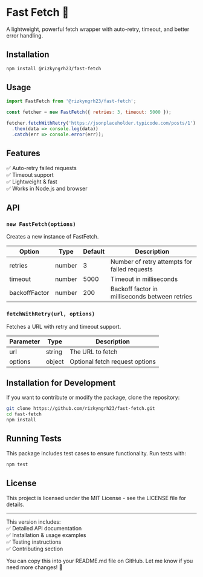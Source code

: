 # Fast Fetch 🚀  
A lightweight, powerful fetch wrapper with auto-retry, timeout, and better error handling.

## Installation  
```sh
npm install @rizkyngrh23/fast-fetch
```

## Usage
```js
import FastFetch from '@rizkyngrh23/fast-fetch';

const fetcher = new FastFetch({ retries: 3, timeout: 5000 });

fetcher.fetchWithRetry('https://jsonplaceholder.typicode.com/posts/1')
  .then(data => console.log(data))
  .catch(err => console.error(err));
```

## Features
✅ Auto-retry failed requests  
✅ Timeout support  
✅ Lightweight & fast  
✅ Works in Node.js and browser  

## API

### `new FastFetch(options)`

Creates a new instance of FastFetch.

| Option   | Type   | Default | Description                               |
|----------|--------|---------|-------------------------------------------|
| retries  | number | 3       | Number of retry attempts for failed requests |
| timeout  | number | 5000    | Timeout in milliseconds                   |
| backoffFactor | number | 200 | Backoff factor in milliseconds between retries |

### `fetchWithRetry(url, options)`

Fetches a URL with retry and timeout support.

| Parameter | Type   | Description          |
|-----------|--------|----------------------|
| url       | string | The URL to fetch     |
| options   | object | Optional fetch request options |

## Installation for Development

If you want to contribute or modify the package, clone the repository:

```sh
git clone https://github.com/rizkyngrh23/fast-fetch.git
cd fast-fetch
npm install
```

## Running Tests

This package includes test cases to ensure functionality. Run tests with:

```sh
npm test
```

## License

This project is licensed under the MIT License - see the LICENSE file for details.

---

This version includes:  
✅ Detailed API documentation  
✅ Installation & usage examples  
✅ Testing instructions  
✅ Contributing section  

You can copy this into your README.md file on GitHub. Let me know if you need more changes! 🚀

